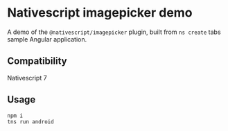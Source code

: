 # Nativescript imagepicker demo

A demo of the `@nativescript/imagepicker` plugin, built from `ns create` tabs sample Angular application.

## Compatibility
Nativescript 7

## Usage
```
npm i
tns run android
```
